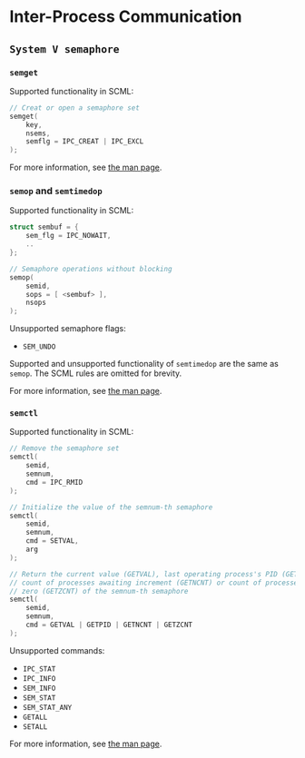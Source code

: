# Inter-Process Communication

<!--
Put system calls such as
msgget, msgsnd, msgrcv, msgctl, semget, semop, semctl, shmget, shmat, shmctl
futex, set_robust_list, and get_robust_list
under this category.
-->

## `System V semaphore`

### `semget`

Supported functionality in SCML:

```c
// Creat or open a semaphore set
semget(
    key,
    nsems,
    semflg = IPC_CREAT | IPC_EXCL
);
```

For more information,
see [the man page](https://man7.org/linux/man-pages/man2/semget.2.html).

### `semop` and `semtimedop`

Supported functionality in SCML:

```c
struct sembuf = {
    sem_flg = IPC_NOWAIT,
    ..
};

// Semaphore operations without blocking
semop(
    semid,
    sops = [ <sembuf> ],
    nsops
);
```

Unsupported semaphore flags:
* `SEM_UNDO`

Supported and unsupported functionality of `semtimedop` are the same as `semop`.
The SCML rules are omitted for brevity.

For more information,
see [the man page](https://man7.org/linux/man-pages/man2/semop.2.html).

### `semctl`

Supported functionality in SCML:

```c
// Remove the semaphore set
semctl(
    semid,
    semnum,
    cmd = IPC_RMID
);

// Initialize the value of the semnum-th semaphore
semctl(
    semid,
    semnum,
    cmd = SETVAL,
    arg
);

// Return the current value (GETVAL), last operating process's PID (GETPID),
// count of processes awaiting increment (GETNCNT) or count of processes awaiting
// zero (GETZCNT) of the semnum-th semaphore
semctl(
    semid,
    semnum,
    cmd = GETVAL | GETPID | GETNCNT | GETZCNT
);
```

Unsupported commands:
* `IPC_STAT`
* `IPC_INFO`
* `SEM_INFO`
* `SEM_STAT`
* `SEM_STAT_ANY`
* `GETALL`
* `SETALL`

For more information,
see [the man page](https://man7.org/linux/man-pages/man2/semctl.2.html).